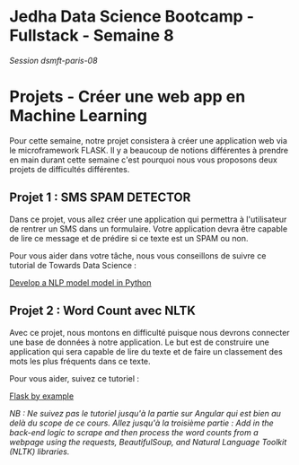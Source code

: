 # Jedha Data Science Bootcamp - Fullstack - Semaine 8

_Session dsmft-paris-08_

# Projets - Créer une web app en Machine Learning

Pour cette semaine, notre projet consistera à créer une application web via le microframework FLASK. Il y a beaucoup de notions différentes à prendre en main durant cette semaine c'est pourquoi nous vous proposons deux projets de difficultés différentes.


## Projet 1 : SMS SPAM DETECTOR

Dans ce projet, vous allez créer une application qui permettra à l'utilisateur de rentrer un SMS dans un formulaire. Votre application devra être capable de lire ce message et de prédire si ce texte est un SPAM ou non.

Pour vous aider dans votre tâche, nous vous conseillons de suivre ce tutorial de Towards Data Science :

[Develop a NLP model model in Python](https://towardsdatascience.com/develop-a-nlp-model-in-python-deploy-it-with-flask-step-by-step-744f3bdd7776)


## Projet 2 : Word Count avec NLTK

Avec ce projet, nous montons en difficulté puisque nous devrons connecter une base de données à notre application. Le but est de construire une application qui sera capable de lire du texte et de faire un classement des mots les plus fréquents dans ce texte.

Pour vous aider, suivez ce tutoriel :

[Flask by example](https://realpython.com/flask-by-example-part-1-project-setup/)

*NB : Ne suivez pas le tutoriel jusqu'à la partie sur Angular qui est bien au delà du scope de ce cours. Allez jusqu'à la troisième partie : Add in the back-end logic to scrape and then process the word counts from a webpage using the requests, BeautifulSoup, and Natural Language Toolkit (NLTK) libraries.*
